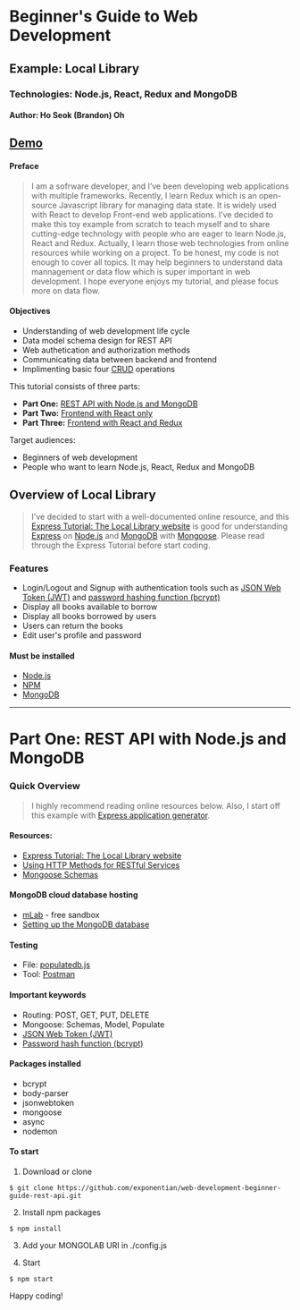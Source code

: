 # Beginner's Guide to Web Development
## Example: Local Library
### Technologies: Node.js, React, Redux and MongoDB
#### Author: Ho Seok (Brandon) Oh


## [Demo](https://local-library-redux-hoseokoh.herokuapp.com/)

#### Preface
> I am a sofrware developer, and I’ve been developing web applications with multiple frameworks. Recently, I learn Redux which is an open-source Javascript library for managing data state. It is widely used with React to develop Front-end web applications. I’ve decided to make this toy example from scratch to teach myself and to share cutting-edge technology with people who are eager to learn Node.js, React and Redux. Actually, I learn those web technologies from online resources while working on a project. To be honest, my code is not enough to cover all topics. It may help beginners to understand data mannagement or data flow which is super important in web development. I hope everyone enjoys my tutorial, and please focus more on data flow.


#### Objectives
- Understanding of web development life cycle
- Data model schema design for REST API
- Web authetication and authorization methods
- Communicating data between backend and frontend
- Implimenting basic four [CRUD](https://en.wikipedia.org/wiki/Create,_read,_update_and_delete) operations


This tutorial consists of three parts: 
- **Part One:** [REST API with Node.js and MongoDB](https://github.com/exponentian/web-development-beginner-guide-rest-api)
- **Part Two:** [Frontend with React only](https://github.com/exponentian/web-development-beginner-guide-react)
- **Part Three:** [Frontend with React and Redux](https://github.com/exponentian/web-development-beginner-guide-react-redux)


Target audiences:
- Beginners of web development
- People who want to learn Node.js, React, Redux and MongoDB


## Overview of Local Library

> I've decided to start with a well-documented online resource, and this [Express Tutorial: The Local Library website](https://developer.mozilla.org/en-US/docs/Learn/Server-side/Express_Nodejs/Tutorial_local_library_website) is good for understanding [Express](https://expressjs.com/en/guide/routing.html) on [Node.js](https://nodejs.org/dist/latest-v8.x/docs/api/) and [MongoDB](https://docs.mongodb.com/?_ga=2.252321673.1833710047.1534972335-396144116.1534972335) with [Mongoose](https://mongoosejs.com/docs/index.html). Please read through the Express Tutorial before start coding.


### Features
- Login/Logout and Signup with authentication tools such as [JSON Web Token (JWT)](https://github.com/auth0/node-jsonwebtoken#readme)  and [password hashing function (bcrypt)](https://github.com/kelektiv/node.bcrypt.js#readme)
- Display all books available to borrow
- Display all books borrowed by users
- Users can return the books
- Edit user's profile and password


#### Must be installed
- [Node.js](https://nodejs.org/en/download/)
- [NPM](https://docs.npmjs.com/cli/install)
- [MongoDB](https://docs.mongodb.com/manual/installation/)


---


# **Part One:** REST API with Node.js and MongoDB

### Quick Overview

> I highly recommend reading online resources below. Also, I start off this example with [Express application generator](https://expressjs.com/en/starter/generator.html).


#### Resources:
- [Express Tutorial: The Local Library website](https://developer.mozilla.org/en-US/docs/Learn/Server-side/Express_Nodejs/Tutorial_local_library_website)
- [Using HTTP Methods for RESTful Services](https://www.restapitutorial.com/lessons/httpmethods.html)
- [Mongoose Schemas](https://mongoosejs.com/docs/guide.html)


#### MongoDB cloud database hosting
- [mLab](https://mlab.com/welcome/) - free sandbox
- [Setting up the MongoDB database](https://developer.mozilla.org/en-US/docs/Learn/Server-side/Express_Nodejs/mongoose#Setting_up_the_MongoDB_database)


#### Testing
- File: [populatedb.js](https://developer.mozilla.org/en-US/docs/Learn/Server-side/Express_Nodejs/mongoose#Testing_%E2%80%94_create_some_items)
- Tool: [Postman](https://www.getpostman.com/docs/v6/postman/sending_api_requests/requests)


#### Important keywords
- Routing: POST, GET, PUT, DELETE
- Mongoose: Schemas, Model, Populate
- [JSON Web Token (JWT)](https://github.com/auth0/node-jsonwebtoken#readme)
- [Password hash function (bcrypt)](https://github.com/kelektiv/node.bcrypt.js#readme)


#### Packages installed
- bcrypt
- body-parser
- jsonwebtoken
- mongoose
- async
- nodemon


#### To start

1. Download or clone

```
$ git clone https://github.com/exponentian/web-development-beginner-guide-rest-api.git
```

2. Install npm packages

```
$ npm install
```

3. Add your MONGOLAB URI in ./config.js

4. Start

```
$ npm start
```


Happy coding!